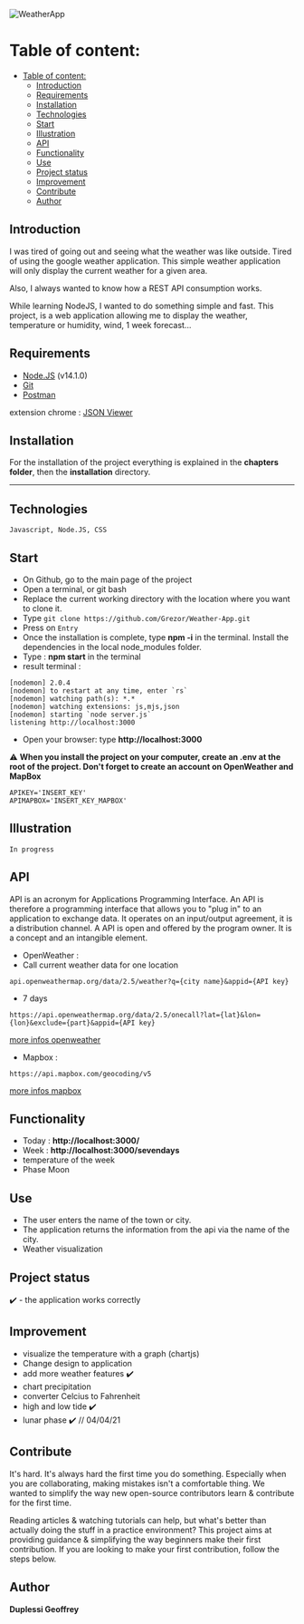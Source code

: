 ![WeatherApp](https://user-images.githubusercontent.com/38507456/86512535-65c7e580-be03-11ea-8833-eabacd5c92c3.png)



# Table of content:
- [Table of content:](#table-of-content)
  - [Introduction](#introduction)
  - [Requirements](#requirements)
  - [Installation](#installation)
  - [Technologies](#technologies)
  - [Start](#start)
  - [Illustration](#illustration)
  - [API](#api)
  - [Functionality](#functionality)
  - [Use](#use)
  - [Project status](#project-status)
  - [Improvement](#improvement)
  - [Contribute](#contribute)
  - [Author](#author)

## Introduction
I was tired of going out and seeing what the weather was like outside. Tired of using the google weather application.
This simple weather application will only display the current weather for a given area.

Also, I always wanted to know how a REST API consumption works.

While learning NodeJS, I wanted to do something simple and fast. This project, is a web application allowing me to
display the weather, temperature or humidity, wind, 1 week forecast...

## Requirements
- [Node.JS](https://nodejs.org/en/download/) (v14.1.0)
- [Git](https://git-scm.com/download/)
- [Postman](https://www.postman.com/downloads/)

extension chrome : [JSON
Viewer](https://chrome.google.com/webstore/detail/json-viewer/gbmdgpbipfallnflgajpaliibnhdgobh?hl=fr)

## Installation
For the installation of the project everything is explained in the **chapters folder**, then the **installation**
directory.

****

## Technologies
```
Javascript, Node.JS, CSS
```
## Start
- On Github, go to the main page of the project
- Open a terminal, or git bash
- Replace the current working directory with the location where you want to clone it.
- Type ```git clone https://github.com/Grezor/Weather-App.git ```
- Press on ```Entry```
- Once the installation is complete, type **npm -i** in the terminal. Install the dependencies in the local node_modules
folder.
- Type : **npm start** in the terminal
- result terminal :
```
[nodemon] 2.0.4
[nodemon] to restart at any time, enter `rs`
[nodemon] watching path(s): *.*
[nodemon] watching extensions: js,mjs,json
[nodemon] starting `node server.js`
listening http://localhost:3000
```
- Open your browser: type **http://localhost:3000**

⚠️ **When you install the project on your computer, create an .env at the root of the project. Don't forget to create an account on OpenWeather and MapBox**
```
APIKEY='INSERT_KEY'
APIMAPBOX='INSERT_KEY_MAPBOX'
```

## Illustration
```
In progress
```
## API
API is an acronym for Applications Programming Interface. An API is therefore a programming interface that allows you to
"plug in" to an application to exchange data. It operates on an input/output agreement, it is a distribution channel. A
API is open and offered by the program owner. It is a concept and an intangible element.

- OpenWeather :
- Call current weather data for one location
```
api.openweathermap.org/data/2.5/weather?q={city name}&appid={API key}
```
- 7 days
```
https://api.openweathermap.org/data/2.5/onecall?lat={lat}&lon={lon}&exclude={part}&appid={API key}
```

[more infos openweather](https://github.com/Grezor/Weather-App/blob/master/chapitres/openWeatherMap/account.md)
- Mapbox :
```
https://api.mapbox.com/geocoding/v5
```

[more infos mapbox](https://github.com/Grezor/Weather-App/blob/master/chapitres/mapbox/mapbox.md)


## Functionality
- Today : **http://localhost:3000/**
- Week : **http://localhost:3000/sevendays**
- temperature of the week
- Phase Moon

## Use
- The user enters the name of the town or city.
- The application returns the information from the api via the name of the city.
- Weather visualization

## Project status
✔️ - the application works correctly

## Improvement
- visualize the temperature with a graph (chartjs)
- Change design to application 
- add more weather features ✔️
- chart precipitation
- converter Celcius to Fahrenheit
- high and low tide ✔️
- lunar phase ✔️ // 04/04/21


## Contribute
It's hard. It's always hard the first time you do something. Especially when you are collaborating, making mistakes
isn't a comfortable thing. We wanted to simplify the way new open-source contributors learn & contribute for the first
time.

Reading articles & watching tutorials can help, but what's better than actually doing the stuff in a practice
environment? This project aims at providing guidance & simplifying the way beginners make their first contribution. If
you are looking to make your first contribution, follow the steps below.

## Author
**Duplessi Geoffrey**
